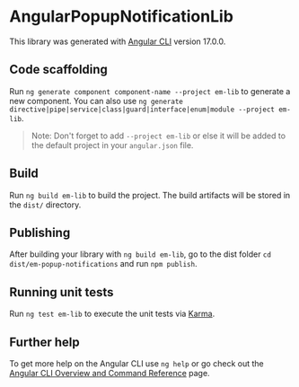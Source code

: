 # AngularPopupNotificationLib

This library was generated with [Angular CLI](https://github.com/angular/angular-cli) version 17.0.0.

## Code scaffolding

Run `ng generate component component-name --project em-lib` to generate a new component. You can also use `ng generate directive|pipe|service|class|guard|interface|enum|module --project em-lib`.

> Note: Don't forget to add `--project em-lib` or else it will be added to the default project in your `angular.json` file.

## Build

Run `ng build em-lib` to build the project. The build artifacts will be stored in the `dist/` directory.

## Publishing

After building your library with `ng build em-lib`, go to the dist folder `cd dist/em-popup-notifications` and run `npm publish`.

## Running unit tests

Run `ng test em-lib` to execute the unit tests via [Karma](https://karma-runner.github.io).

## Further help

To get more help on the Angular CLI use `ng help` or go check out the [Angular CLI Overview and Command Reference](https://angular.io/cli) page.
